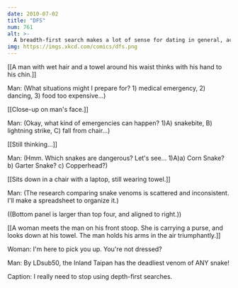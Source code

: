 ```yaml
---
date: 2010-07-02
title: "DFS"
num: 761
alt: >-
  A breadth-first search makes a lot of sense for dating in general, actually; it suggests dating a bunch of people casually before getting serious, rather than having a series of five-year relationships one after the other.
img: https://imgs.xkcd.com/comics/dfs.png
---
```

[[A man with wet hair and a towel around his waist thinks with his hand to his chin.]]

Man: (What situations might I prepare for? 1) medical emergency, 2) dancing, 3) food too expensive...)

[[Close-up on man's face.]]

Man: (Okay, what kind of emergencies can happen? 1)A) snakebite, B) lightning strike, C) fall from chair...)

[[Still thinking...]]

Man: (Hmm. Which snakes are dangerous? Let's see... 1)A)a) Corn Snake? b) Garter Snake? c) Copperhead?)

[[Sits down in a chair with a laptop, still wearing towel.]]

Man: (The research comparing snake venoms is scattered and inconsistent. I'll make a spreadsheet to organize it.)

((Bottom panel is larger than top four, and aligned to right.))

[[A woman meets the man on his front stoop. She is carrying a purse, and looks down at his towel. The man holds his arms in the air triumphantly.]]

Woman: I'm here to pick you up. You're not dressed?

Man: By LDsub50, the Inland Taipan has the deadliest venom of ANY snake! 

Caption: I really need to stop using depth-first searches.

